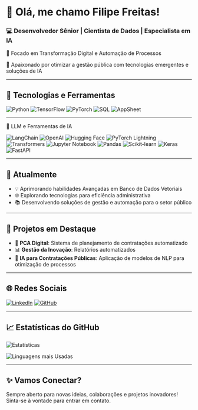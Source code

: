 # 👋 Olá, me chamo Filipe Freitas!

### 💻 Desenvolvedor Sênior | Cientista de Dados | Especialista em IA

🚀 Focado em Transformação Digital e Automação de Processos

🌟 Apaixonado por otimizar a gestão pública com tecnologias emergentes e soluções de IA

---

## 🚀 Tecnologias e Ferramentas

![Python](https://img.shields.io/badge/Python-3776AB?style=for-the-badge&logo=python&logoColor=white)
![TensorFlow](https://img.shields.io/badge/TensorFlow-FF6F00?style=for-the-badge&logo=tensorflow&logoColor=white)
![PyTorch](https://img.shields.io/badge/PyTorch-EE4C2C?style=for-the-badge&logo=pytorch&logoColor=white)
![SQL](https://img.shields.io/badge/SQL-336791?style=for-the-badge&logo=postgresql&logoColor=white)
![AppSheet](https://img.shields.io/badge/AppSheet-0F9D58?style=for-the-badge&logo=google&logoColor=white)

---

🧠 LLM e Ferramentas de IA

![LangChain](https://img.shields.io/badge/LangChain-3498DB?style=for-the-badge&logo=langchain&logoColor=white)
![OpenAI](https://img.shields.io/badge/OpenAI-412991?style=for-the-badge&logo=openai&logoColor=white)
![Hugging Face](https://img.shields.io/badge/Hugging%20Face-FCC624?style=for-the-badge&logo=huggingface&logoColor=black)
![PyTorch Lightning](https://img.shields.io/badge/PyTorch_Lightning-792EE5?style=for-the-badge&logo=pytorchlightning&logoColor=white)
![Transformers](https://img.shields.io/badge/Transformers-FF6F00?style=for-the-badge&logo=huggingface&logoColor=white)
![Jupyter Notebook](https://img.shields.io/badge/Jupyter-F37626?style=for-the-badge&logo=jupyter&logoColor=white)
![Pandas](https://img.shields.io/badge/Pandas-150458?style=for-the-badge&logo=pandas&logoColor=white)
![Scikit-learn](https://img.shields.io/badge/Scikit_Learn-F7931E?style=for-the-badge&logo=scikit-learn&logoColor=white)
![Keras](https://img.shields.io/badge/Keras-D00000?style=for-the-badge&logo=keras&logoColor=white)
![FastAPI](https://img.shields.io/badge/FastAPI-009688?style=for-the-badge&logo=fastapi&logoColor=white)

---

## 🌱 Atualmente

- 💡 Aprimorando habilidades Avançadas em Banco de Dados Vetoriais
- 🌐 Explorando tecnologias para eficiência administrativa
- 📚 Desenvolvendo soluções de gestão e automação para o setor público

---

## 💼 Projetos em Destaque

- 📝 **PCA Digital**: Sistema de planejamento de contratações automatizado
- 📊 **Gestão da Inovação**: Relatórios automatizados
- 🤖 **IA para Contratações Públicas**: Aplicação de modelos de NLP para otimização de processos

---

## 🌐 Redes Sociais

[![LinkedIn](https://img.shields.io/badge/LinkedIn-0077B5?style=for-the-badge&logo=linkedin&logoColor=white)](https://linkedin.com/in/seuperfil)
[![GitHub](https://img.shields.io/badge/GitHub-181717?style=for-the-badge&logo=github&logoColor=white)](https://github.com/seuusuario)

---

## 📈 Estatísticas do GitHub

![Estatísticas](https://github-readme-stats.vercel.app/api?username=seuusuario&show_icons=true&theme=dark)

![Linguagens mais Usadas](https://github-readme-stats.vercel.app/api/top-langs/?username=seuusuario&layout=compact&theme=dark)

---

## ✨ Vamos Conectar?

Sempre aberto para novas ideias, colaborações e projetos inovadores! Sinta-se à vontade para entrar em contato.
